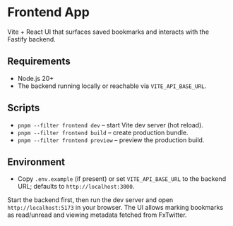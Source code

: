 # Frontend App

Vite + React UI that surfaces saved bookmarks and interacts with the Fastify backend.

## Requirements
- Node.js 20+
- The backend running locally or reachable via `VITE_API_BASE_URL`.

## Scripts
- `pnpm --filter frontend dev` – start Vite dev server (hot reload).
- `pnpm --filter frontend build` – create production bundle.
- `pnpm --filter frontend preview` – preview the production build.

## Environment
- Copy `.env.example` (if present) or set `VITE_API_BASE_URL` to the backend URL; defaults to `http://localhost:3000`.

Start the backend first, then run the dev server and open `http://localhost:5173` in your browser. The UI allows marking bookmarks as read/unread and viewing metadata fetched from FxTwitter.
